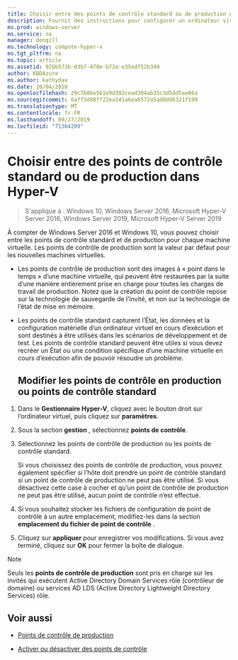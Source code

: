 ```yaml
---
title: Choisir entre des points de contrôle standard ou de production dans Hyper-V
description: Fournit des instructions pour configurer un ordinateur virtuel afin d’utiliser des points de contrôle standard ou de production.
ms.prod: windows-server
ms.service: na
manager: dongill
ms.technology: compute-hyper-v
ms.tgt_pltfrm: na
ms.topic: article
ms.assetid: 92bb573b-03b7-470e-b72e-e35edf52b349
author: KBDAzure
ms.author: kathydav
ms.date: 10/04/2016
ms.openlocfilehash: 29c7b8be5b1e9d392cead304ab35c3d5dd5ee86a
ms.sourcegitcommit: 6aff3d88ff22ea141a6ea6572a5ad8dd6321f199
ms.translationtype: MT
ms.contentlocale: fr-FR
ms.lasthandoff: 09/27/2019
ms.locfileid: "71364209"
---
```

# <a name="choose-between-standard-or-production-checkpoints-in-hyper-v"></a>Choisir entre des points de contrôle standard ou de production dans Hyper-V

>S'applique à : Windows 10, Windows Server 2016, Microsoft Hyper-V Server 2016, Windows Server 2019, Microsoft Hyper-V Server 2019

  
À compter de Windows Server 2016 et Windows 10, vous pouvez choisir entre les points de contrôle standard et de production pour chaque machine virtuelle. Les points de contrôle de production sont la valeur par défaut pour les nouvelles machines virtuelles.
  
- Les points de contrôle de production sont des images à « point dans le temps » d’une machine virtuelle, qui peuvent être restaurées par la suite d’une manière entièrement prise en charge pour toutes les charges de travail de production. Notez que la création du point de contrôle repose sur la technologie de sauvegarde de l’invité, et non sur la technologie de l’état de mise en mémoire.  
  
- Les points de contrôle standard capturent l’État, les données et la configuration matérielle d’un ordinateur virtuel en cours d’exécution et sont destinés à être utilisés dans les scénarios de développement et de test. Les points de contrôle standard peuvent être utiles si vous devez recréer un État ou une condition spécifique d’une machine virtuelle en cours d’exécution afin de pouvoir résoudre un problème.  
 
  ## <a name="change-checkpoints-to-production-or-standard-checkpoints"></a>Modifier les points de contrôle en production ou points de contrôle standard  
  
1.  Dans le **Gestionnaire Hyper-V**, cliquez avec le bouton droit sur l’ordinateur virtuel, puis cliquez sur **paramètres**.  
  
2.  Sous la section **gestion** , sélectionnez **points de contrôle**.  
  
3.  Sélectionnez les points de contrôle de production ou les points de contrôle standard.  
  
    Si vous choisissez des points de contrôle de production, vous pouvez également spécifier si l’hôte doit prendre un point de contrôle standard si un point de contrôle de production ne peut pas être utilisé. Si vous désactivez cette case à cocher et qu’un point de contrôle de production ne peut pas être utilisé, aucun point de contrôle n’est effectué.  
  
4.  Si vous souhaitez stocker les fichiers de configuration de point de contrôle à un autre emplacement, modifiez-les dans la section **emplacement du fichier de point de contrôle** .  
  
5.  Cliquez sur **appliquer** pour enregistrer vos modifications. Si vous avez terminé, cliquez sur **OK** pour fermer la boîte de dialogue.  
  
> [!NOTE]
> Seuls les **points de contrôle de production** sont pris en charge sur les invités qui exécutent Active Directory Domain Services rôle (contrôleur de domaine) ou services AD LDS (Active Directory Lightweight Directory Services) rôle.

## <a name="see-also"></a>Voir aussi  
  
-   [Points de contrôle de production](../What-s-new-in-Hyper-V-on-Windows.md#production-checkpoints-new)  
  
-   [Activer ou désactiver des points de contrôle](Enable-or-disable-checkpoints-in-Hyper-V.md)  
  


